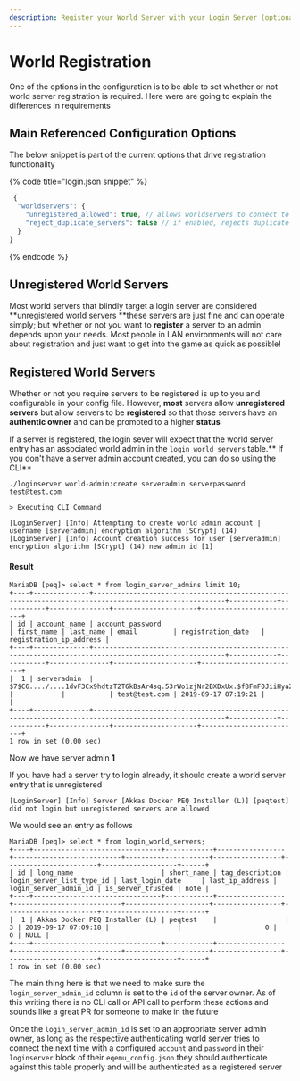```yaml
---
description: Register your World Server with your Login Server (optional)
---
```


# World Registration

One of the options in the configuration is to be able to set whether or not world server registration is required. Here were are going to explain the differences in requirements

## Main Referenced Configuration Options

The below snippet is part of the current options that drive registration functionality

{% code title="login.json snippet" %}
```javascript
 { 
  "worldservers": {
    "unregistered_allowed": true, // allows worldservers to connect to your loginserver without server admin authentication
    "reject_duplicate_servers": false // if enabled, rejects duplicate worldservers
  }
}
```
{% endcode %}

## Unregistered World Servers

Most world servers that blindly target a login server are considered **unregistered world servers **these servers are just fine and can operate simply; but whether or not you want to **register** a server to an admin depends upon your needs. Most people in LAN environments will not care about registration and just want to get into the game as quick as possible!

## Registered World Servers

Whether or not you require servers to be registered is up to you and configurable in your config file. However, **most** servers allow **unregistered servers** but allow servers to be **registered** so that those servers have an **authentic owner** and can be promoted to a higher **status**

If a server is registered, the login sever will expect that the world server entry has an associated world admin in the `login_world_servers` table.** If you don't have a server admin account created, you can do so using the CLI**

```
./loginserver world-admin:create serveradmin serverpassword test@test.com

> Executing CLI Command

[LoginServer] [Info] Attempting to create world admin account | username [serveradmin] encryption algorithm [SCrypt] (14)
[LoginServer] [Info] Account creation success for user [serveradmin] encryption algorithm [SCrypt] (14) new admin id [1]
```

#### Result

```
MariaDB [peq]> select * from login_server_admins limit 10;
+----+--------------+-------------------------------------------------------------------------------------------------------+------------+-----------+---------------+---------------------+-------------------------+
| id | account_name | account_password                                                                                      | first_name | last_name | email         | registration_date   | registration_ip_address |
+----+--------------+-------------------------------------------------------------------------------------------------------+------------+-----------+---------------+---------------------+-------------------------+
|  1 | serveradmin  | $7$C6..../....1dvF3Cx9hdtzT2T6kBsAr4sq.53rWo1zjNr2BXDxUx.$fBFmF0JiiHya2f0chj17hJFuzTNLzcrTkVxKpeTmgo3 |            |           | test@test.com | 2019-09-17 07:19:21 |                         |
+----+--------------+-------------------------------------------------------------------------------------------------------+------------+-----------+---------------+---------------------+-------------------------+
1 row in set (0.00 sec)
```

Now we have server admin **1** 

If you have had a server try to login already, it should create a world server entry that is unregistered

```
[LoginServer] [Info] Server [Akkas Docker PEQ Installer (L)] [peqtest] did not login but unregistered servers are allowed
```

We would see an entry as follows

```
MariaDB [peq]> select * from login_world_servers;
+----+--------------------------------+------------+-----------------+---------------------------+---------------------+-----------------+-----------------------+-------------------+------+
| id | long_name                      | short_name | tag_description | login_server_list_type_id | last_login_date     | last_ip_address | login_server_admin_id | is_server_trusted | note |
+----+--------------------------------+------------+-----------------+---------------------------+---------------------+-----------------+-----------------------+-------------------+------+
|  1 | Akkas Docker PEQ Installer (L) | peqtest    |                 |                         3 | 2019-09-17 07:09:18 |                 |                     0 |                 0 | NULL |
+----+--------------------------------+------------+-----------------+---------------------------+---------------------+-----------------+-----------------------+-------------------+------+
1 row in set (0.00 sec)
```

The main thing here is that we need to make sure the `login_server_admin_id` column is set to the `id` of the server owner. As of this writing there is no CLI call or API call to perform these actions and sounds like a great PR for someone to make in the future

Once the `login_server_admin_id` is set to an appropriate server admin owner, as long as the respective authenticating world server tries to connect the next time with a configured `account` and `password` in their `loginserver` block of their `eqemu_config.json` they should authenticate against this table properly and will be authenticated as a registered server

